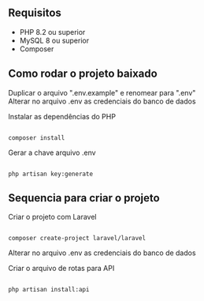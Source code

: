 ## Requisitos

* PHP 8.2 ou superior
* MySQL 8 ou superior
* Composer

## Como rodar o projeto baixado

Duplicar o arquivo ".env.example" e renomear para ".env" <br>
Alterar no arquivo .env as credenciais do banco de dados <br>

Instalar as dependências do PHP
```

composer install
```

Gerar a chave arquivo .env
```

php artisan key:generate
```


## Sequencia para criar o projeto 
Criar o projeto com Laravel
````

composer create-project laravel/laravel
````

Alterar no arquivo .env as credenciais do banco de dados <br>

Criar o arquivo de rotas para API
````

php artisan install:api